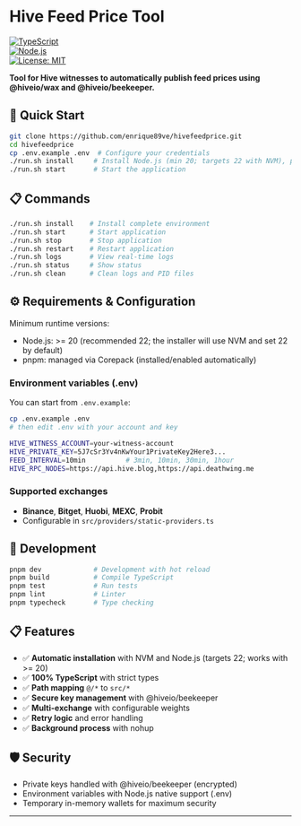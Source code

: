 # Hive Feed Price Tool

[![TypeScript](https://img.shields.io/badge/TypeScript-5.0+-blue.svg)](https://www.typescriptlang.org/)  
[![Node.js](<https://img.shields.io/badge/Node.js-%E2%89%A520%20(recommended%2022)-green.svg>)](https://nodejs.org/)  
[![License: MIT](https://img.shields.io/badge/License-MIT-yellow.svg)](https://opensource.org/licenses/MIT)

**Tool for Hive witnesses to automatically publish feed prices using @hiveio/wax and @hiveio/beekeeper.**

## 🚀 Quick Start

```bash
git clone https://github.com/enrique89ve/hivefeedprice.git
cd hivefeedprice
cp .env.example .env  # Configure your credentials
./run.sh install     # Install Node.js (min 20; targets 22 with NVM), pnpm and dependencies
./run.sh start       # Start the application
```

## 📋 Commands

```bash
./run.sh install    # Install complete environment
./run.sh start      # Start application
./run.sh stop       # Stop application
./run.sh restart    # Restart application
./run.sh logs       # View real-time logs
./run.sh status     # Show status
./run.sh clean      # Clean logs and PID files
```

## ⚙️ Requirements & Configuration

Minimum runtime versions:

- Node.js: >= 20 (recommended 22; the installer will use NVM and set 22 by default)
- pnpm: managed via Corepack (installed/enabled automatically)

### Environment variables (.env)

You can start from `.env.example`:

```bash
cp .env.example .env
# then edit .env with your account and key
```

```bash
HIVE_WITNESS_ACCOUNT=your-witness-account
HIVE_PRIVATE_KEY=5J7cSr3Yv4nKwYour1PrivateKey2Here3...
FEED_INTERVAL=10min          # 3min, 10min, 30min, 1hour
HIVE_RPC_NODES=https://api.hive.blog,https://api.deathwing.me
```

### Supported exchanges

- **Binance**, **Bitget**, **Huobi**, **MEXC**, **Probit**
- Configurable in `src/providers/static-providers.ts`

## 🔧 Development

```bash
pnpm dev             # Development with hot reload
pnpm build           # Compile TypeScript
pnpm test            # Run tests
pnpm lint            # Linter
pnpm typecheck       # Type checking
```

## 📋 Features

- ✅ **Automatic installation** with NVM and Node.js (targets 22; works with >= 20)
- ✅ **100% TypeScript** with strict types
- ✅ **Path mapping** `@/*` to `src/*`
- ✅ **Secure key management** with @hiveio/beekeeper
- ✅ **Multi-exchange** with configurable weights
- ✅ **Retry logic** and error handling
- ✅ **Background process** with nohup

## 🛡️ Security

- Private keys handled with @hiveio/beekeeper (encrypted)
- Environment variables with Node.js native support (.env)
- Temporary in-memory wallets for maximum security

---
